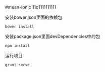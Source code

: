 #mean-ionic 11q1111111111

安装bower.json里面的依赖包
```
bower install
```

安装package.json里面devDependencies中的包
```
npm install
```

运行项目
```
grunt serve
```

 